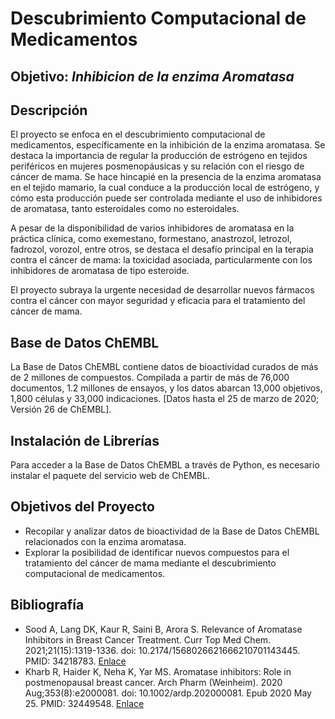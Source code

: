 # Descubrimiento Computacional de Medicamentos

## __Objetivo__: _Inhibicion de la enzima Aromatasa_

## Descripción
El proyecto se enfoca en el descubrimiento computacional de medicamentos, específicamente en la inhibición de la enzima aromatasa. Se destaca la importancia de regular la producción de estrógeno en tejidos periféricos en mujeres posmenopáusicas y su relación con el riesgo de cáncer de mama. Se hace hincapié en la presencia de la enzima aromatasa en el tejido mamario, la cual conduce a la producción local de estrógeno, y cómo esta producción puede ser controlada mediante el uso de inhibidores de aromatasa, tanto esteroidales como no esteroidales.

A pesar de la disponibilidad de varios inhibidores de aromatasa en la práctica clínica, como exemestano, formestano, anastrozol, letrozol, fadrozol, vorozol, entre otros, se destaca el desafío principal en la terapia contra el cáncer de mama: la toxicidad asociada, particularmente con los inhibidores de aromatasa de tipo esteroide.

El proyecto subraya la urgente necesidad de desarrollar nuevos fármacos contra el cáncer con mayor seguridad y eficacia para el tratamiento del cáncer de mama.

## Base de Datos ChEMBL

La Base de Datos ChEMBL contiene datos de bioactividad curados de más de 2 millones de compuestos. Compilada a partir de más de 76,000 documentos, 1.2 millones de ensayos, y los datos abarcan 13,000 objetivos, 1,800 células y 33,000 indicaciones. [Datos hasta el 25 de marzo de 2020; Versión 26 de ChEMBL].

## Instalación de Librerías

Para acceder a la Base de Datos ChEMBL a través de Python, es necesario instalar el paquete del servicio web de ChEMBL.

## Objetivos del Proyecto

- Recopilar y analizar datos de bioactividad de la Base de Datos ChEMBL relacionados con la enzima aromatasa.
- Explorar la posibilidad de identificar nuevos compuestos para el tratamiento del cáncer de mama mediante el descubrimiento computacional de medicamentos.

## Bibliografía

- Sood A, Lang DK, Kaur R, Saini B, Arora S. Relevance of Aromatase Inhibitors in Breast Cancer Treatment. Curr Top Med Chem. 2021;21(15):1319-1336. doi: 10.2174/1568026621666210701143445. PMID: 34218783.
  [Enlace](https://pubmed.ncbi.nlm.nih.gov/34218783/)
- Kharb R, Haider K, Neha K, Yar MS. Aromatase inhibitors: Role in postmenopausal breast cancer. Arch Pharm (Weinheim). 2020 Aug;353(8):e2000081. doi: 10.1002/ardp.202000081. Epub 2020 May 25. PMID: 32449548.
  [Enlace](https://pubmed.ncbi.nlm.nih.gov/32449548/)